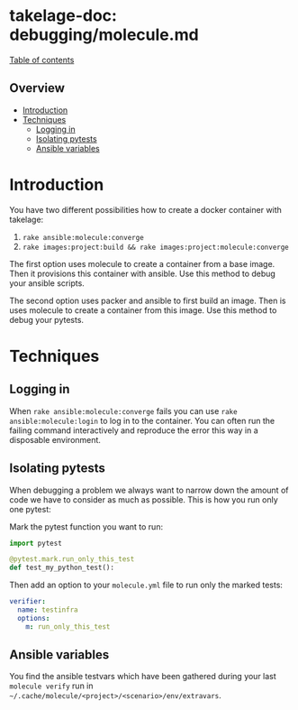 # takelage-doc: debugging/molecule.md

[Table of contents](../../README.md)

## Overview

- [Introduction](#introduction)
- [Techniques](#techniques)
  - [Logging in](#logging_in)
  - [Isolating pytests](#isolating_pytests)
  - [Ansible variables](#ansible_variables)

<a name="introduction"/>

# Introduction

You have two different possibilities how to create
a docker container with takelage:

1. `rake ansible:molecule:converge`
2. `rake images:project:build && rake images:project:molecule:converge`

The first option uses molecule to create a container from
a base image. Then it provisions this container with ansible.
Use this method to debug your ansible scripts.

The second option uses packer and ansible to first build an image.
Then is uses molecule to create a container from this image.
Use this method to debug your pytests.

<a name="techniques"/>

# Techniques

<a name="logging_in"/>

## Logging in

When `rake ansible:molecule:converge` fails you can use
`rake ansible:molecule:login` to log in to the container.
You can often run the failing command interactively and
reproduce the error this way in a disposable environment.

<a name="isolating_pytests"/>

## Isolating pytests

When debugging a problem we always want to narrow down the amount of code we have to consider as much as possible. This is how you run only one pytest:

Mark the pytest function you want to run:

```python
import pytest

@pytest.mark.run_only_this_test
def test_my_python_test():
```

Then add an option to your `molecule.yml` file to run only the marked tests:

```yaml
verifier:
  name: testinfra
  options:
    m: run_only_this_test
```

<a name="ansible_variables"/>

## Ansible variables

You find the ansible testvars which have been gathered during your last
`molecule verify` run in `~/.cache/molecule/<project>/<scenario>/env/extravars`.
